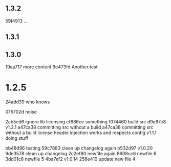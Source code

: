 1.3.2
-----
59f4913 ...

1.3.1
-----

1.3.0
-----
19aa717 more content
9e473fd Another test

1.2.5
=====
24add39 who knows

075702d noise

2ab5cd6 ignore lib licensing
cf686ce something
f074460 build src
d9a67e8 v1.2.1
a47ca38 committing src without a build
a47ca38 committing src without a build
license header injection works and respects config
v1.1.1
doing stuff

bb48d96 testing
59c7883 clean up changelog again
b532d97 v1.0.20
9de3578 clean up changelog
2c2ef80 newfile again
8608cc6 newfile 6
3dd01c8 newfile 5
4ba7ef2 v1.0.14
258e410 update new file 4
